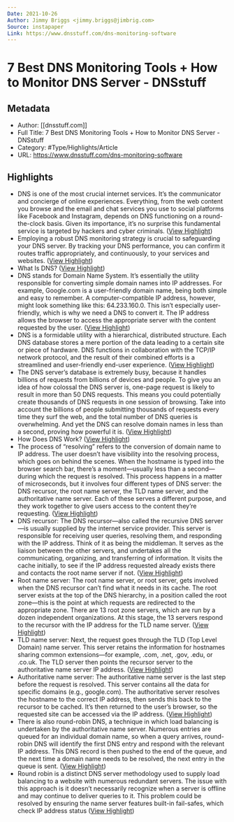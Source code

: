 ```yaml
---
Date: 2021-10-26
Author: Jimmy Briggs <jimmy.briggs@jimbrig.com>
Source: instapaper
Link: https://www.dnsstuff.com/dns-monitoring-software
---
```

# 7 Best DNS Monitoring Tools + How to Monitor DNS Server - DNSstuff

## Metadata
- Author: [[dnsstuff.com]]
- Full Title: 7 Best DNS Monitoring Tools + How to Monitor DNS Server - DNSstuff
- Category: #Type/Highlights/Article
- URL: https://www.dnsstuff.com/dns-monitoring-software

## Highlights
- DNS is one of the most crucial internet services. It’s the communicator and concierge of online experiences. Everything, from the web content you browse and the email and chat services you use to social platforms like Facebook and Instagram, depends on DNS functioning on a round-the-clock basis. Given its importance, it’s no surprise this fundamental service is targeted by hackers and cyber criminals. ([View Highlight](https://instapaper.com/read/1448977595/17602424))
- Employing a robust DNS monitoring strategy is crucial to safeguarding your DNS server. By tracking your DNS performance, you can confirm it routes traffic appropriately, and continuously, to your services and websites. ([View Highlight](https://instapaper.com/read/1448977595/17602426))
- What Is DNS? ([View Highlight](https://instapaper.com/read/1448977595/17602428))
- DNS stands for Domain Name System. It’s essentially the utility responsible for converting simple domain names into IP addresses. For example, Google.com is a user-friendly domain name, being both simple and easy to remember. A computer-compatible IP address, however, might look something like this: 64.233.160.0. This isn’t especially user-friendly, which is why we need a DNS to convert it. The IP address allows the browser to access the appropriate server with the content requested by the user. ([View Highlight](https://instapaper.com/read/1448977595/17602429))
- DNS is a formidable utility with a hierarchical, distributed structure. Each DNS database stores a mere portion of the data leading to a certain site or piece of hardware. DNS functions in collaboration with the TCP/IP network protocol, and the result of their combined efforts is a streamlined and user-friendly end-user experience. ([View Highlight](https://instapaper.com/read/1448977595/17602430))
- The DNS server’s database is extremely busy, because it handles billions of requests from billions of devices and people. To give you an idea of how colossal the DNS server is, one-page request is likely to result in more than 50 DNS requests. This means you could potentially create thousands of DNS requests in one session of browsing. Take into account the billions of people submitting thousands of requests every time they surf the web, and the total number of DNS queries is overwhelming. And yet the DNS can resolve domain names in less than a second, proving how powerful it is. ([View Highlight](https://instapaper.com/read/1448977595/17602431))
- How Does DNS Work? ([View Highlight](https://instapaper.com/read/1448977595/17602432))
- The process of “resolving” refers to the conversion of domain name to IP address. The user doesn’t have visibility into the resolving process, which goes on behind the scenes. When the hostname is typed into the browser search bar, there’s a moment—usually less than a second—during which the request is resolved. This process happens in a matter of microseconds, but it involves four different types of DNS server: the DNS recursor, the root name server, the TLD name server, and the authoritative name server. Each of these serves a different purpose, and they work together to give users access to the content they’re requesting. ([View Highlight](https://instapaper.com/read/1448977595/17602434))
- DNS recursor: The DNS recursor—also called the recursive DNS server—is usually supplied by the internet service provider. This server is responsible for receiving user queries, resolving them, and responding with the IP address. Think of it as being the middleman. It serves as the liaison between the other servers, and undertakes all the communicating, organizing, and transferring of information. It visits the cache initially, to see if the IP address requested already exists there and contacts the root name server if not. ([View Highlight](https://instapaper.com/read/1448977595/17602435))
- Root name server: The root name server, or root server, gets involved when the DNS recursor can’t find what it needs in its cache. The root server exists at the top of the DNS hierarchy, in a position called the root zone—this is the point at which requests are redirected to the appropriate zone. There are 13 root zone servers, which are run by a dozen independent organizations. At this stage, the 13 servers respond to the recursor with the IP address for the TLD name server. ([View Highlight](https://instapaper.com/read/1448977595/17602436))
- TLD name server: Next, the request goes through the TLD (Top Level Domain) name server. This server retains the information for hostnames sharing common extensions—for example, .com, .net, .gov, .edu, or .co.uk. The TLD server then points the recursor server to the authoritative name server IP address. ([View Highlight](https://instapaper.com/read/1448977595/17602438))
- Authoritative name server: The authoritative name server is the last step before the request is resolved. This server contains all the data for specific domains (e.g., google.com). The authoritative server resolves the hostname to the correct IP address, then sends this back to the recursor to be cached. It’s then returned to the user’s browser, so the requested site can be accessed via the IP address. ([View Highlight](https://instapaper.com/read/1448977595/17602439))
- There is also round-robin DNS, a technique in which load balancing is undertaken by the authoritative name server. Numerous entries are queued for an individual domain name, so when a query arrives, round-robin DNS will identify the first DNS entry and respond with the relevant IP address. This DNS record is then pushed to the end of the queue, and the next time a domain name needs to be resolved, the next entry in the queue is sent. ([View Highlight](https://instapaper.com/read/1448977595/17602443))
- Round robin is a distinct DNS server methodology used to supply load balancing to a website with numerous redundant servers. The issue with this approach is it doesn’t necessarily recognize when a server is offline and may continue to deliver queries to it. This problem could be resolved by ensuring the name server features built-in fail-safes, which check IP address status ([View Highlight](https://instapaper.com/read/1448977595/17602445))

